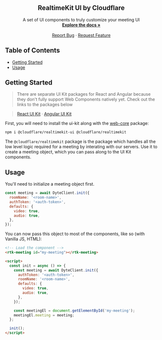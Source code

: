 <!-- PROJECT LOGO -->
<p align="center">
  <h2 align="center">RealtimeKit UI by Cloudflare</h3>

  <p align="center">
    A set of UI components to truly customize your meeting UI
    <br />
    <a href="https://docs.dyte.io"><strong>Explore the docs »</strong></a>
    <br />
    <br />
    <a href="https://community.dyte.io">Report Bug</a>
    ·
    <a href="https://community.dyte.io">Request Feature</a>
  </p>
</p>

<!-- TABLE OF CONTENTS -->

## Table of Contents

- [Getting Started](#getting-started)
- [Usage](#usage)

<!-- GETTING STARTED -->

## Getting Started

> There are separate UI Kit packages for React and Angular because they don't fully support Web Components natively yet. Check out the links to the packages below

> [React UI Kit](https://npmjs.com/package/@cloudflare/realtimekit-react-ui) · [Angular UI Kit](https://npmjs.com/package/@cloudflare/realtimekit-angular-ui)

First, you will need to install the ui-kit along with the [web-core](https://npmjs.com/package/@cloudflare/realtimekit) package:

```sh
npm i @cloudflare/realtimekit-ui @cloudflare/realtimekit
```

The `@cloudflare/realtimekit` package is the package which handles all the low level logic required for a meeting by interating with our servers. Use it to create a meeting object, which you can pass along to the UI Kit components.

## Usage

You'll need to initialize a meeting object first.

```js
const meeting = await DyteClient.init({
  roomName: '<room-name>',
  authToken: '<auth-token>',
  defaults: {
    video: true,
    audio: true,
  },
});
```

You can now pass this object to most of the components, like so (with Vanilla JS, HTML):

```html
<!-- Load the component -->
<rtk-meeting id="my-meeting"></rtk-meeting>

<script>
  const init = async () => {
    const meeting = await DyteClient.init({
      authToken: '<auth-token>',
      roomName: '<room-name>',
      defaults: {
        video: true,
        audio: true,
      },
    });

    const meetingEl = document.getElementById('my-meeting');
    meetingEl.meeting = meeting;
  };

  init();
</script>
```
